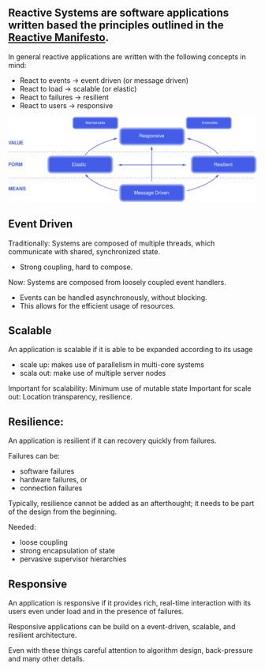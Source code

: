 ## Reactive Systems are software applications written based the principles outlined in the [Reactive Manifesto](https://www.reactivemanifesto.org/).

In general reactive applications are written with the following concepts in mind:

* React to events -> event driven (or message driven)
* React to load -> scalable (or elastic)
* React to failures -> resilient
* React to users -> responsive


![reactive-systems](./imgs/reactive-traits.svg)

## Event Driven
Traditionally: Systems are composed of multiple threads, which communicate with shared, synchronized state.
* Strong coupling, hard to compose.

Now: Systems are composed from loosely coupled event handlers.
* Events can be handled asynchronously, without blocking.
* This allows for the efficient usage of resources.

## Scalable
An application is scalable if it is able to be expanded according to its usage

* scale up: makes use of parallelism in multi-core systems
* scala out: make use of multiple server nodes

Important for scalability: Minimum use of mutable state
Important for scale out: Location transparency, resilience.

## Resilience:
An application is resilient if it can recovery quickly from failures.

Failures can be:

* software failures
* hardware failures, or
* connection failures

Typically, resilience cannot be added as an afterthought; it needs to be part of the design from the beginning.

Needed:

* loose coupling
* strong encapsulation of state
* pervasive supervisor hierarchies

## Responsive
An application is responsive if it provides rich, real-time interaction with its users even under load and in the presence of failures.

Responsive applications can be build on a event-driven, scalable, and resilient architecture.

Even with these things careful attention to algorithm design, back-pressure and many other details.

